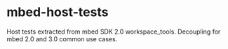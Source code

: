 # mbed-host-tests
Host tests extracted from mbed SDK 2.0 workspace_tools. Decoupling for mbed 2.0 and 3.0 common use cases.
